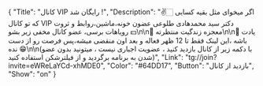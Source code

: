 {
"Title": "کانال VIP رایگان شد !",
"Description": "✌️🏻 اگر میخوای مثل بقیه کسایی که تو کانال VIP دکتر سید محمدهادی طلوعی عضون خونه،ماشین،روابط و ثروت رویاهات برسی، عضو کانال مخفی زیر بشو 💵\n\n💎 معجزه زندگیت منتظرته\n\n🧨 یادت باشه ،این لینک فقط تا 12 ظهر فعاله و بعد اون منقضی میشه،پس فرصت رو از دست نده 😁\n\n(با دکمه زیر از کانال بازدید کنید ، عضویت اجباری نیست ، میتونید بدون عضو شدن به برنامه برگردید و از فیلترشکن استفاده کنید)",
"Link": "tg://join?invite=eWReLaYCd-xhMDE0",
"Color": "#64DD17",
"Button": "بازدید از کانال",
"Show": "on"
}
